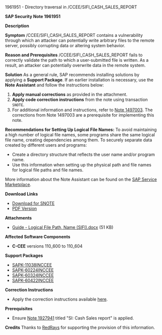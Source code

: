 1961951 - Directory traversal in /CCEE/SIFI_CASH_SALES_REPORT

**SAP Security Note 1961951**

**Description**

**Symptom**
/CCEE/SIFI_CASH_SALES_REPORT contains a vulnerability through which an attacker can potentially write arbitrary files to the remote server, possibly corrupting data or altering system behavior.

**Reason and Prerequisites**
/CCEE/SIFI_CASH_SALES_REPORT fails to correctly validate the path to which a user-submitted file is written. As a result, an attacker can potentially overwrite data in the remote system.

**Solution**
As a general rule, SAP recommends installing solutions by applying a **Support Package**. If an earlier installation is necessary, use the **Note Assistant** and follow the instructions below:

1. **Apply manual corrections** as provided in the attachment.
2. **Apply code correction instructions** from the note using transaction `SNOTE`.
3. For additional information and instructions, refer to [Note 1497003](https://me.sap.com/notes/1497003). The corrections from Note 1497003 are a prerequisite for implementing this note.

**Recommendations for Setting Up Logical File Names:**
To avoid maintaining a high number of logical file names, some programs share the same logical file name, creating dependencies among them. To securely separate data created by different users and programs:
- Create a directory structure that reflects the user name and/or program name.
- Use this information when setting up the physical path and file names for logical file paths and file names.

More information about the Note Assistant can be found on the [SAP Service Marketplace](https://me.sap.com/note-assistant).

**Download Links**
- [Download for SNOTE](https://notesdownloads.sap.com/note/0040000011579762017)
- [PDF Version](https://me.sap.com/sap/support/sfm/notes/print/0001961951?language=en-US&token=5D747FABF7E7CCB310287248D68DEC53)

**Attachments**
- [Guide - Logical File Path, Name (SIFI).docx](https://me.sap.com/sap/support/sapnotes/public/services/attachment.htm?iv_key=012006153200000025592014&iv_version=0001&iv_guid=F715AB0933C6CC48B274392E3B99F625) (51 KB)

**Affected Software Components**
- **C-CEE** versions 110_600 to 110_604

**Support Packages**
- [SAPK-11038INCCEE](https://me.sap.com/supportpackage/SAPK-11038INCCEE)
- [SAPK-60224INCCEE](https://me.sap.com/supportpackage/SAPK-60224INCCEE)
- [SAPK-60324INCCEE](https://me.sap.com/supportpackage/SAPK-60324INCCEE)
- [SAPK-60422INCCEE](https://me.sap.com/supportpackage/SAPK-60422INCCEE)

**Correction Instructions**
- Apply the correction instructions available [here](https://me.sap.com/corrins/0001961951/369).

**Prerequisites**
- Ensure [Note 1927941](https://me.sap.com/notes/1927941) titled "SI: Cash Sales report" is applied.

**Credits**
Thanks to [RedRays](https://redrays.io) for supporting the provision of this information.